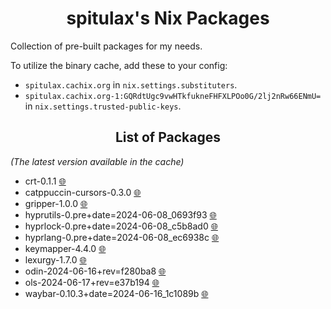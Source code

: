 <h1 align="center">spitulax's Nix Packages</h1>

Collection of pre-built packages for my needs.

To utilize the binary cache, add these to your config:
- `spitulax.cachix.org` in `nix.settings.substituters`.
- `spitulax.cachix.org-1:GQRdtUgc9vwHTkfukneFHFXLPOo0G/2lj2nRw66ENmU=` in `nix.settings.trusted-public-keys`.

<h2 align="center">List of Packages</h2>

_(The latest version available in the cache)_

- crt-0.1.1 [🌐](https://github.com/spitulax/crt)
- catppuccin-cursors-0.3.0 [🌐](https://github.com/catppuccin/cursors)
- gripper-1.0.0 [🌐](https://github.com/spitulax/gripper)
- hyprutils-0.pre+date=2024-06-08_0693f93 [🌐](https://github.com/hyprwm/hyprutils)
- hyprlock-0.pre+date=2024-06-08_c5b8ad0 [🌐](https://github.com/hyprwm/hyprlock)
- hyprlang-0.pre+date=2024-06-08_ec6938c [🌐](https://github.com/hyprwm/hyprlang)
- keymapper-4.4.0 [🌐](https://github.com/houmain/keymapper)
- lexurgy-1.7.0 [🌐](https://github.com/def-gthill/lexurgy)
- odin-2024-06-16+rev=f280ba8 [🌐](https://github.com/odin-lang/Odin)
- ols-2024-06-17+rev=e37b194 [🌐](https://github.com/DanielGavin/ols)
- waybar-0.10.3+date=2024-06-16_1c1089b [🌐](https://github.com/Alexays/Waybar)
